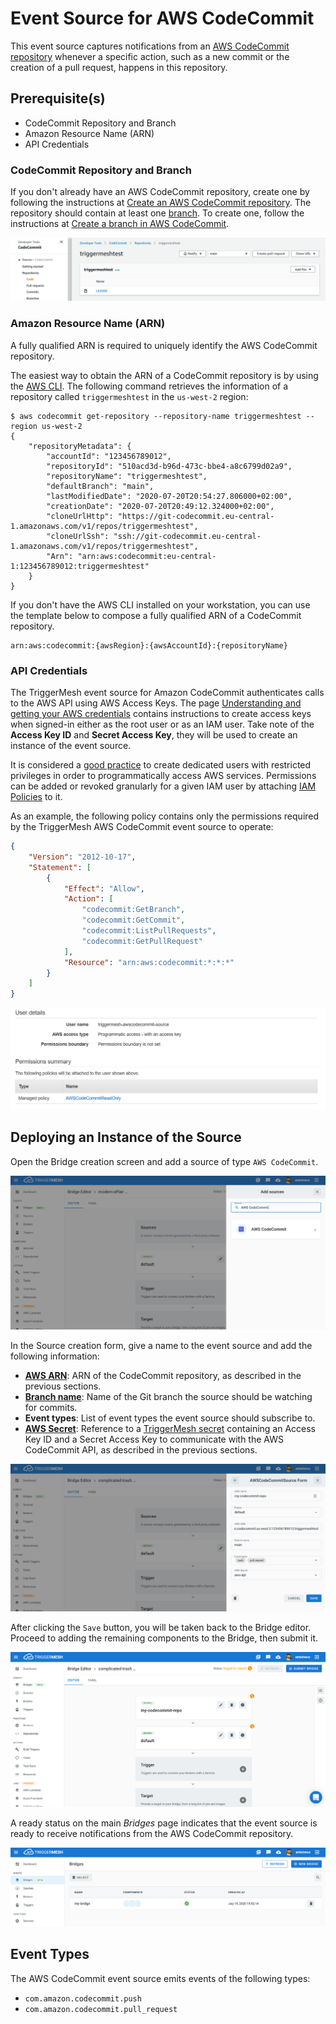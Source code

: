 # Event Source for AWS CodeCommit

This event source captures notifications from an [AWS CodeCommit repository][cc-docs] whenever a specific action, such
as a new commit or the creation of a pull request, happens in this repository.

## Prerequisite(s)

- CodeCommit Repository and Branch
- Amazon Resource Name (ARN)
- API Credentials

### CodeCommit Repository and Branch

If you don't already have an AWS CodeCommit repository, create one by following the instructions at [Create an AWS
CodeCommit repository][cc-create]. The repository should contain at least one [branch][cc-branches]. To create one,
follow the instructions at [Create a branch in AWS CodeCommit][cc-branch-create].

![CodeCommit repository](../../assets/images/awscodecommit-source/repo-1.png)

### Amazon Resource Name (ARN)

A fully qualified ARN is required to uniquely identify the AWS CodeCommit repository.

The easiest way to obtain the ARN of a CodeCommit repository is by using the [AWS CLI][aws-cli]. The following command
retrieves the information of a repository called `triggermeshtest` in the `us-west-2` region:

```console
$ aws codecommit get-repository --repository-name triggermeshtest --region us-west-2
{
    "repositoryMetadata": {
        "accountId": "123456789012",
        "repositoryId": "510acd3d-b96d-473c-bbe4-a8c6799d02a9",
        "repositoryName": "triggermeshtest",
        "defaultBranch": "main",
        "lastModifiedDate": "2020-07-20T20:54:27.806000+02:00",
        "creationDate": "2020-07-20T20:49:12.324000+02:00",
        "cloneUrlHttp": "https://git-codecommit.eu-central-1.amazonaws.com/v1/repos/triggermeshtest",
        "cloneUrlSsh": "ssh://git-codecommit.eu-central-1.amazonaws.com/v1/repos/triggermeshtest",
        "Arn": "arn:aws:codecommit:eu-central-1:123456789012:triggermeshtest"
    }
}
```

If you don't have the AWS CLI installed on your workstation, you can use the template below to compose a fully
qualified ARN of a CodeCommit repository.

```
arn:aws:codecommit:{awsRegion}:{awsAccountId}:{repositoryName}
```

### API Credentials

The TriggerMesh event source for Amazon CodeCommit authenticates calls to the AWS API using AWS Access Keys. The page
[Understanding and getting your AWS credentials][accesskey] contains instructions to create access keys when signed-in
either as the root user or as an IAM user. Take note of the **Access Key ID** and **Secret Access Key**, they will be
used to create an instance of the event source.

It is considered a [good practice][iam-bestpractices] to create dedicated users with restricted privileges in order to
programmatically access AWS services. Permissions can be added or revoked granularly for a given IAM user by attaching
[IAM Policies][iam-policies] to it.

As an example, the following policy contains only the permissions required by the TriggerMesh AWS CodeCommit event
source to operate:

```json
{
    "Version": "2012-10-17",
    "Statement": [
        {
            "Effect": "Allow",
            "Action": [
                "codecommit:GetBranch",
                "codecommit:GetCommit",
                "codecommit:ListPullRequests",
                "codecommit:GetPullRequest"
            ],
            "Resource": "arn:aws:codecommit:*:*:*"
        }
    ]
}
```

![Creating an IAM user](../../assets/images/awscodecommit-source/iam-user-1.png)

## Deploying an Instance of the Source

Open the Bridge creation screen and add a source of type `AWS CodeCommit`.

![Adding an AWS CodeCommit source](../../assets/images/awscodecommit-source/create-bridge-1.png)

In the Source creation form, give a name to the event source and add the following information:

- [**AWS ARN**][arn]: ARN of the CodeCommit repository, as described in the previous sections.
- [**Branch name**][cc-branches]: Name of the Git branch the source should be watching for commits.
- **Event types**: List of event types the event source should subscribe to.
- [**AWS Secret**][accesskey]: Reference to a [TriggerMesh secret][tm-secret] containing an Access Key ID and a Secret
  Access Key to communicate with the AWS CodeCommit API, as described in the previous sections.

![AWS CodeCommit source form](../../assets/images/awscodecommit-source/create-bridge-2.png)

After clicking the `Save` button, you will be taken back to the Bridge editor. Proceed to adding the remaining
components to the Bridge, then submit it.

![Bridge overview](../../assets/images/awscodecommit-source/create-bridge-3.png)

A ready status on the main _Bridges_ page indicates that the event source is ready to receive notifications from the AWS
CodeCommit repository.

![Bridge status](../../assets/images/bridge-status-green.png)

## Event Types

The AWS CodeCommit event source emits events of the following types:

- `com.amazon.codecommit.push`
- `com.amazon.codecommit.pull_request`

[arn]: https://docs.aws.amazon.com/IAM/latest/UserGuide/list_awscodecommit.html#awscodecommit-resources-for-iam-policies
[accesskey]: https://docs.aws.amazon.com/general/latest/gr/aws-sec-cred-types.html#access-keys-and-secret-access-keys
[aws-cli]: https://aws.amazon.com/cli/
[iam-bestpractices]: https://docs.aws.amazon.com/general/latest/gr/aws-access-keys-best-practices.html#iam-user-access-keys
[iam-policies]: https://docs.aws.amazon.com/IAM/latest/UserGuide/access_policies.html

[cc-docs]: https://docs.aws.amazon.com/codecommit/latest/userguide/welcome.html
[cc-create]: https://docs.aws.amazon.com/codecommit/latest/userguide/how-to-create-repository.html
[cc-branches]: https://docs.aws.amazon.com/codecommit/latest/userguide/branches.html
[cc-branch-create]: https://docs.aws.amazon.com/codecommit/latest/userguide/how-to-create-branch.html

[tm-secret]: ../secrets.md
